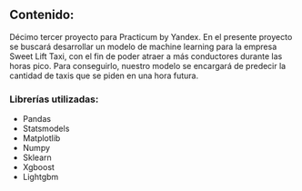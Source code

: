 ## Contenido:

Décimo tercer proyecto para Practicum by Yandex. En el presente proyecto se buscará desarrollar un modelo de machine learning para la empresa Sweet Lift Taxi, con el fin
de poder atraer a más conductores durante las horas pico. Para conseguirlo, nuestro modelo se encargará de predecir la cantidad de taxis que se piden en una hora futura.

### Librerías utilizadas:
- Pandas
- Statsmodels
- Matplotlib
- Numpy
- Sklearn
- Xgboost
- Lightgbm

